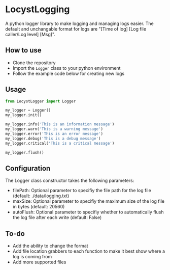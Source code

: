 # LocystLogging

A python logger library to make logging and managing logs easier. The default and unchangable format for logs are "[Time of log] [Log file caller/Log level] [Msg]".

## How to use

- Clone the repository
- Import the `Logger` class to your python environment
- Follow the example code below for creating new logs

## Usage

```python
from LocystLogger import Logger

my_logger = Logger()
my_logger.init()

my_logger.info('This is an information message')
my_logger.warn('This is a warning message')
my_logger.error('This is an error message')
my_logger.debug('This is a debug message')
my_logger.critical('This is a critical message')

my_logger.flush()
```

## Configuration
The Logger class constructor takes the following parameters:

- filePath: Optional parameter to specifiy the file path for the log file (default: ./data/logging.txt)
- maxSize: Optional parameter to specifiy the maximum size of the log file in bytes (default: 20560)
- autoFlush: Optional parameter to specifiy whether to automatically flush the log file after each write (default: False)

## To-do

- Add the ability to change the format
- Add file location grabbers to each function to make it best show where a log is coming from
- Add more supported files
